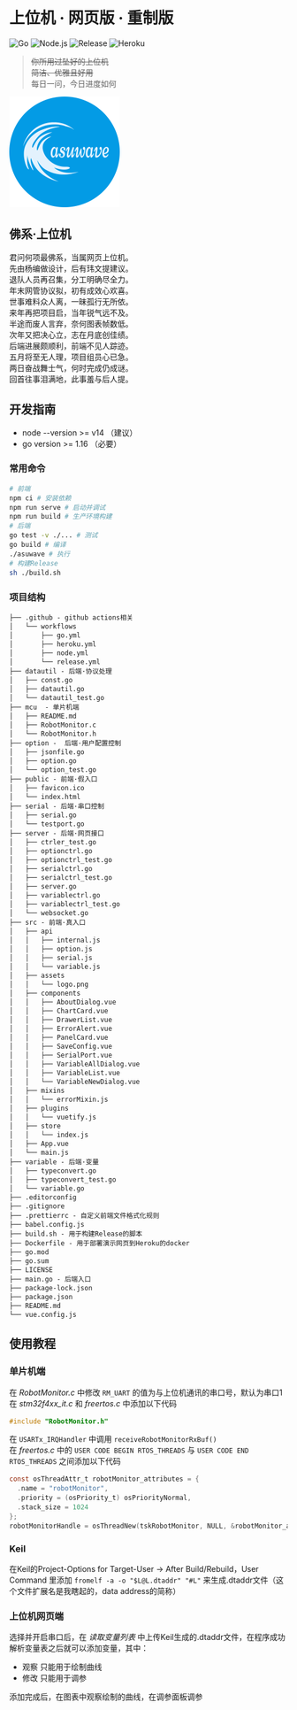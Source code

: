 # 上位机 · 网页版 · 重制版

![Go](https://github.com/scutrobotlab/asuwave/workflows/Go/badge.svg) ![Node.js](https://github.com/scutrobotlab/asuwave/workflows/Node.js/badge.svg) ![Release](https://github.com/scutrobotlab/asuwave/workflows/Release/badge.svg) ![Heroku](https://github.com/scutrobotlab/asuwave/workflows/Heroku/badge.svg)

>~~你所用过坠好的上位机~~  
>~~简洁、优雅且好用~~  
>每日一问，今日进度如何

![logo](src/assets/logo.png)

## 佛系·上位机

君问何项最佛系，当属网页上位机。  
先由杨编做设计，后有玮文提建议。  
退队人员再召集，分工明确尽全力。  
年末网管协议拟，初有成效心欢喜。  
世事难料众人离，一昧孤行无所依。  
来年再把项目启，当年锐气远不及。  
半途而废人言弃，奈何图表帧数低。  
次年又把决心立，志在月底创佳绩。  
后端进展颇顺利，前端不见人踪迹。  
五月将至无人理，项目组员心已急。  
两日奋战舞士气，何时完成仍成谜。  
回首往事泪满地，此事羞与后人提。  

## 开发指南

* node --version >= v14 （建议）  
* go version >= 1.16 （必要）  

### 常用命令
```bash
# 前端
npm ci # 安装依赖
npm run serve # 启动并调试
npm run build # 生产环境构建
# 后端
go test -v ./... # 测试
go build # 编译
./asuwave # 执行
# 构建Release
sh ./build.sh
```

### 项目结构
```
├── .github - github actions相关
│   └── workflows
│       ├── go.yml
│       ├── heroku.yml
│       ├── node.yml
│       └── release.yml
├── datautil - 后端·协议处理
│   ├── const.go
│   ├── datautil.go
│   └── datautil_test.go
├── mcu  - 单片机端
│   ├── README.md
│   ├── RobotMonitor.c
│   └── RobotMonitor.h
├── option -  后端·用户配置控制
│   ├── jsonfile.go
│   ├── option.go
│   └── option_test.go
├── public - 前端·假入口
│   ├── favicon.ico
│   └── index.html
├── serial - 后端·串口控制
│   ├── serial.go
│   └── testport.go
├── server - 后端·网页接口
│   ├── ctrler_test.go
│   ├── optionctrl.go
│   ├── optionctrl_test.go
│   ├── serialctrl.go
│   ├── serialctrl_test.go
│   ├── server.go
│   ├── variablectrl.go
│   ├── variablectrl_test.go
│   └── websocket.go
├── src - 前端·真入口
│   ├── api
│   │   ├── internal.js
│   │   ├── option.js
│   │   ├── serial.js
│   │   └── variable.js
│   ├── assets
│   │   └── logo.png
│   ├── components
│   │   ├── AboutDialog.vue
│   │   ├── ChartCard.vue
│   │   ├── DrawerList.vue
│   │   ├── ErrorAlert.vue
│   │   ├── PanelCard.vue
│   │   ├── SaveConfig.vue
│   │   ├── SerialPort.vue
│   │   ├── VariableAllDialog.vue
│   │   ├── VariableList.vue
│   │   └── VariableNewDialog.vue
│   ├── mixins
│   │   └── errorMixin.js
│   ├── plugins
│   │   └── vuetify.js
│   ├── store
│   │   └── index.js
│   ├── App.vue
│   └── main.js
├── variable - 后端·变量
│   ├── typeconvert.go
│   ├── typeconvert_test.go
│   └── variable.go
├── .editorconfig
├── .gitignore
├── .prettierrc - 自定义前端文件格式化规则
├── babel.config.js
├── build.sh - 用于构建Release的脚本
├── Dockerfile - 用于部署演示网页到Heroku的docker
├── go.mod
├── go.sum
├── LICENSE
├── main.go - 后端入口
├── package-lock.json
├── package.json
├── README.md
└── vue.config.js
```

## 使用教程

### 单片机端
在 *RobotMonitor.c* 中修改 `RM_UART` 的值为与上位机通讯的串口号，默认为串口1  
在 *stm32f4xx_it.c* 和 *freertos.c* 中添加以下代码  
```C
#include "RobotMonitor.h"
```
在 `USARTx_IRQHandler` 中调用 `receiveRobotMonitorRxBuf()`  
在 *freertos.c* 中的 `USER CODE BEGIN RTOS_THREADS` 与 `USER CODE END RTOS_THREADS` 之间添加以下代码  
```C
const osThreadAttr_t robotMonitor_attributes = {
  .name = "robotMonitor",
  .priority = (osPriority_t) osPriorityNormal,
  .stack_size = 1024
};
robotMonitorHandle = osThreadNew(tskRobotMonitor, NULL, &robotMonitor_attributes);
```

### Keil
在Keil的Project-Options for Target-User -> After Build/Rebuild，User Command 里添加 `fromelf -a -o "$L@L.dtaddr" "#L"` 来生成.dtaddr文件（这个文件扩展名是我瞎起的，data address的简称）

### 上位机网页端
选择并开启串口后，在 *读取变量列表* 中上传Keil生成的.dtaddr文件，在程序成功解析变量表之后就可以添加变量，其中：  

* 观察 只能用于绘制曲线  
* 修改 只能用于调参  

添加完成后，在图表中观察绘制的曲线，在调参面板调参  
